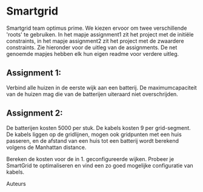 # Smartgrid
Smartgrid team optimus prime. We kiezen ervoor om twee verschillende 'roots' te gebruiken. In het mapje assignment1 zit het project met de initiële constraints, in het mapje assignment2 zit het project met de zwaardere constraints. Zie hieronder voor de uitleg van de assignments. De net genoemde mapjes hebben elk hun eigen readme voor verdere uitleg.

## Assignment 1:
Verbind alle huizen in de eerste wijk aan een batterij. De maximumcapaciteit van de huizen mag die van de batterijen uiteraard niet overschrijden.

## Assignment 2:
De batterijen kosten 5000 per stuk. De kabels kosten 9 per grid-segment. De kabels liggen op de gridlijnen, mogen ook gridpunten met een huis passeren, en de afstand van een huis tot een batterij wordt berekend volgens de Manhattan distance.

Bereken de kosten voor de in 1. geconfigureerde wijken. Probeer je SmartGrid te optimaliseren en vind een zo goed mogelijke configuratie van kabels.

Auteurs
